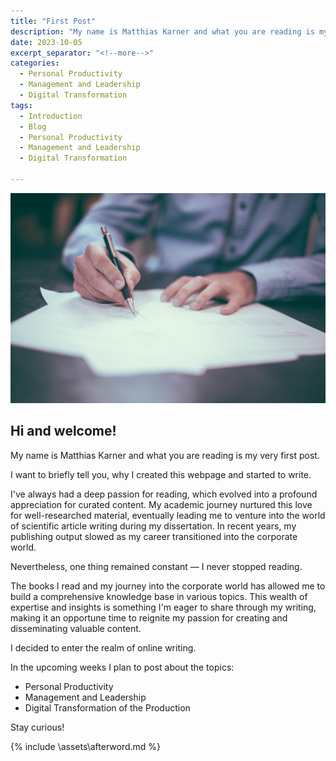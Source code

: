 ```yaml
---
title: "First Post"
description: "My name is Matthias Karner and what you are reading is my very first post."
date: 2023-10-05
excerpt_separator: "<!--more-->"
categories:
  - Personal Productivity
  - Management and Leadership
  - Digital Transformation
tags:
  - Introduction
  - Blog
  - Personal Productivity
  - Management and Leadership
  - Digital Transformation

---
```

![image](/assets/images/Write-unsplash.jpg)

## Hi and welcome!

My name is Matthias Karner and what you are reading is my very first post.

I want to briefly tell you, why I created this webpage and started to write.

I've always had a deep passion for reading, which evolved into a profound appreciation for curated content. My academic journey nurtured this love for well-researched material, eventually leading me to venture into the world of scientific article writing during my dissertation. In recent years, my publishing output slowed as my career transitioned into the corporate world.

Nevertheless, one thing remained constant — I never stopped reading.

The books I read and my journey into the corporate world has allowed me to build a comprehensive knowledge base in various topics. This wealth of expertise and insights is something I'm eager to share through my writing, making it an opportune time to reignite my passion for creating and disseminating valuable content.

I decided to enter the realm of online writing.

In the upcoming weeks I plan to post about the topics:
- Personal Productivity
- Management and Leadership
- Digital Transformation of the Production

Stay curious!

{% include \assets\afterword.md %}